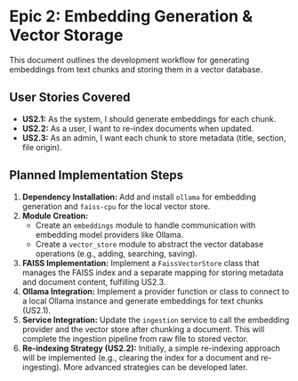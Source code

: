 # Epic 2: Embedding Generation & Vector Storage

This document outlines the development workflow for generating embeddings from text chunks and storing them in a vector database.

## User Stories Covered

- **US2.1:** As the system, I should generate embeddings for each chunk.
- **US2.2:** As a user, I want to re-index documents when updated.
- **US2.3:** As an admin, I want each chunk to store metadata (title, section, file origin).

## Planned Implementation Steps

1.  **Dependency Installation:** Add and install `ollama` for embedding generation and `faiss-cpu` for the local vector store.
2.  **Module Creation:**
    - Create an `embeddings` module to handle communication with embedding model providers like Ollama.
    - Create a `vector_store` module to abstract the vector database operations (e.g., adding, searching, saving).
3.  **FAISS Implementation:** Implement a `FaissVectorStore` class that manages the FAISS index and a separate mapping for storing metadata and document content, fulfilling US2.3.
4.  **Ollama Integration:** Implement a provider function or class to connect to a local Ollama instance and generate embeddings for text chunks (US2.1).
5.  **Service Integration:** Update the `ingestion` service to call the embedding provider and the vector store after chunking a document. This will complete the ingestion pipeline from raw file to stored vector.
6.  **Re-indexing Strategy (US2.2):** Initially, a simple re-indexing approach will be implemented (e.g., clearing the index for a document and re-ingesting). More advanced strategies can be developed later.
